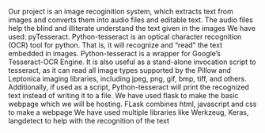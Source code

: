 Our project is an image recoginition system, which extracts text from images and converts them into audio files and editable text.
The audio files help the blind and illiterate understand the text given in the images
We have used: pyTesseract.
Python-tesseract is an optical character recognition (OCR) tool for python. That is, it will recognize and “read” the text embedded in images.
Python-tesseract is a wrapper for Google’s Tesseract-OCR Engine. It is also useful as a stand-alone invocation script to tesseract, as it can read all image types supported by the Pillow and Leptonica imaging libraries, including jpeg, png, gif, bmp, tiff, and others. Additionally, if used as a script, Python-tesseract will print the recognized text instead of writing it to a file.
We have used flask to make the basic webpage which we will be hosting. FLask combines html, javascript and css to make a webpage
We have used multiple libraries like Werkzeug, Keras, langdetect to help with the recognition of the text
